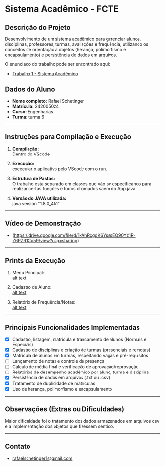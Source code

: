 # Sistema Acadêmico - FCTE

## Descrição do Projeto

Desenvolvimento de um sistema acadêmico para gerenciar alunos, disciplinas, professores, turmas, avaliações e frequência, utilizando os conceitos de orientação a objetos (herança, polimorfismo e encapsulamento) e persistência de dados em arquivos.

O enunciado do trabalho pode ser encontrado aqui:
- [Trabalho 1 - Sistema Acadêmico](https://github.com/lboaventura25/OO-T06_2025.1_UnB_FCTE/blob/main/trabalhos/ep1/README.md)

## Dados do Aluno

- **Nome completo:** Rafael Schetinger
- **Matrícula:** 242005024
- **Curso:** Engenharias
- **Turma:** turma 6

---

## Instruções para Compilação e Execução

1. **Compilação:**  
   Dentro do VScode

2. **Execução:**  
   excecutar o aplicativo pelo VScode com o run.

3. **Estrutura de Pastas:**  
   O trabalho esta separado em classes que vão se especificando para realizar certas funções e todos chamados saem do App.java

3. **Versão do JAVA utilizada:**  
   java version "1.8.0_451"

---

## Vídeo de Demonstração

- (https://drive.google.com/file/d/1kAhRcgdK6YsssEQ90Yz1R-Z6PZR1Co59/view?usp=sharing)

---

## Prints da Execução

1. Menu Principal:  
[alt text](https://github.com/schetinger/ep1-OO-2025_1/blob/main/print1.png?raw=true)

2. Cadastro de Aluno:  
[alt text](https://github.com/schetinger/ep1-OO-2025_1/blob/main/print2.png?raw=true)

3. Relatório de Frequência/Notas:  
[alt text](https://github.com/schetinger/ep1-OO-2025_1/blob/main/print3.png?raw=true)

---

## Principais Funcionalidades Implementadas

- [x] Cadastro, listagem, matrícula e trancamento de alunos (Normais e Especiais)
- [x] Cadastro de disciplinas e criação de turmas (presenciais e remotas)
- [x] Matrícula de alunos em turmas, respeitando vagas e pré-requisitos
- [ ] Lançamento de notas e controle de presença
- [ ] Cálculo de média final e verificação de aprovação/reprovação
- [ ] Relatórios de desempenho acadêmico por aluno, turma e disciplina
- [x] Persistência de dados em arquivos (.txt ou .csv)
- [x] Tratamento de duplicidade de matrículas
- [x] Uso de herança, polimorfismo e encapsulamento

---

## Observações (Extras ou Dificuldades)

Maior dificuldade foi o tratamento dos dados armazenados em arquivos csv e a implementação dos objetos que fizessem sentido.

---

## Contato

- rafaelschetinger1@gmail.com
